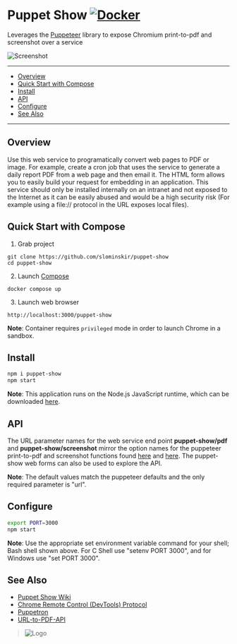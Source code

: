 # Puppet Show [![Docker](https://img.shields.io/docker/v/slominskir/puppet-show?sort=semver&label=DockerHub)](https://hub.docker.com/r/slominskir/puppet-show)
Leverages the [Puppeteer](https://github.com/GoogleChrome/puppeteer) library to expose Chromium print-to-pdf and screenshot over a service

![Screenshot](https://cdn.rawgit.com/slominskir/puppet-show/master/Screenshot.png)

---
- [Overview](https://github.com/slominskir/puppet-show#overview)
- [Quick Start with Compose](https://github.com/slominskir/puppet-show#quick-start-with-compose)
- [Install](https://github.com/JeffersonLab/jaws-admin-gui#install)
- [API](https://github.com/slominskir/puppet-show#api) 
- [Configure](https://github.com/slominskir/puppet-show#configure)
- [See Also](https://github.com/JeffersonLab/jaws-admin-gui#see-also)
---

## Overview
Use this web service to programatically convert web pages to PDF or image.  For example, create a cron job that uses the service to generate a daily report PDF from a web page and then email it.  The HTML form allows you to easily build your request for embedding in an application.  This service should only be installed internally on an intranet and not exposed to the Internet as it can be easily abused and would be a high security risk (For example using a file:// protocol in the URL exposes local files).

## Quick Start with Compose
1. Grab project
```
git clone https://github.com/slominskir/puppet-show
cd puppet-show
```
2. Launch [Compose](https://github.com/docker/compose)
```
docker compose up
```
3. Launch web browser
```
http://localhost:3000/puppet-show
```
**Note**: Container requires `privileged` mode in order to launch Chrome in a sandbox.

## Install
```bash
npm i puppet-show
npm start
```
**Note**: This application runs on the Node.js JavaScript runtime, which can be downloaded [here](https://nodejs.org/en/download/).

## API
The URL parameter names for the web service end point __puppet-show/pdf__ and __puppet-show/screenshot__ mirror the option names for the puppeteer print-to-pdf and screenshot functions found [here](https://github.com/GoogleChrome/puppeteer/blob/master/docs/api.md#pagepdfoptions) and [here](https://github.com/GoogleChrome/puppeteer/blob/master/docs/api.md#pagescreenshotoptions).  The puppet-show web forms can also be used to explore the API.

**Note**: The default values match the puppeteer defaults and the only required parameter is "url".

## Configure
```bash
export PORT=3000
npm start
```
**Note**: Use the appropriate set environment variable command for your shell; Bash shell shown above.  For C Shell use "setenv PORT 3000", and for Windows use "set PORT 3000".


## See Also
   - [Puppet Show Wiki](https://github.com/slominskir/puppet-show/wiki)
   - [Chrome Remote Control (DevTools) Protocol](https://chromedevtools.github.io/devtools-protocol/tot/Page#method-printToPDF)
   - [Puppetron](https://github.com/cheeaun/puppetron)
   - [URL-to-PDF-API](https://github.com/alvarcarto/url-to-pdf-api)

> ![Logo](https://cdn.rawgit.com/slominskir/puppet-show/master/public/images/logo64x64.png)
